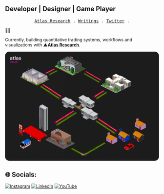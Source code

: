 <h2 align="left">Developer | Designer | Game Player</h3>

<p align="center">
  <samp>
    <a href="https://atlas-finance.io">Atlas Research</a> .
    <a href="https://markwindsor.ca">Writings</a> .    
    <a href="https://twitter.com/atlas_res">Twitter</a> .
  </samp>
</p>

🦐🦐

Currently, building quantitative trading systems, workflows and visualizations with **▲[Atlas Research](https://atlas-finance.io)**. 

![Atlas Visual](./atlasVisual.png)



## 🌐 Socials:
[![Instagram](https://img.shields.io/badge/Instagram-%23E4405F.svg?logo=Instagram&logoColor=white)](https://instagram.com/https://www.instagram.com/atlas_finance/) [![LinkedIn](https://img.shields.io/badge/LinkedIn-%230077B5.svg?logo=linkedin&logoColor=white)](https://www.linkedin.com/in/markwindsorr/) [![YouTube](https://img.shields.io/badge/YouTube-%23FF0000.svg?logo=YouTube&logoColor=white)](https://youtube.com/@https://www.youtube.com/channel/UC3LXWACD6Ga3-citvazXNOg) 



